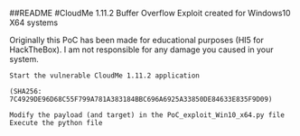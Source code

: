 ##README
#CloudMe 1.11.2 Buffer Overflow Exploit created for Windows10 X64 systems

Originally this PoC has been made for educational purposes (HI5 for HackTheBox). I am not responsible for any damage you caused in your system.

    Start the vulnerable CloudMe 1.11.2 application

    (SHA256: 7C4929DE96D68C55F799A781A383184BBC696A6925A33850DE84633E835F9D09)

    Modify the payload (and target) in the PoC_exploit_Win10_x64.py file
    Execute the python file
